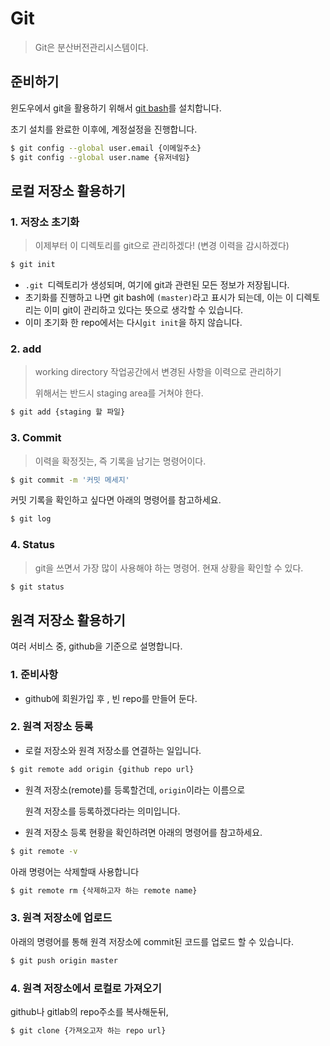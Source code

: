 # Git

> Git은 분산버전관리시스템이다.



## 준비하기

윈도우에서 git을 활용하기 위해서 [git bash](https://git-scm.com/downloads)를 설치합니다.

초기 설치를 완료한 이후에, 계정설정을 진행합니다.

```sh
$ git config --global user.email {이메일주소}
$ git config --global user.name {유저네임}
```



## 로컬 저장소 활용하기

### 1. 저장소 초기화

> 이제부터 이 디렉토리를 git으로 관리하겠다! (변경 이력을 감시하겠다)

```sh
$ git init
```

- `.git `디렉토리가 생성되며, 여기에 git과 관련된 모든 정보가 저장됩니다.
- 초기화를 진행하고 나면 git bash에 `(master)`라고 표시가 되는데, 
  이는 이 디렉토리는 이미 git이 관리하고 있다는 뜻으로 생각할 수 있습니다.
- 이미 초기화 한 repo에서는 다시`git init`을 하지 않습니다.

### 2. add

> working directory 작업공간에서 변경된 사항을 이력으로 관리하기 
>
> 위해서는 반드시 staging area를 거쳐야 한다.

```sh
$ git add {staging 할 파일}
```



### 3. Commit

> 이력을 확정짓는, 즉 기록을 남기는 명령어이다.

``````sh
$ git commit -m '커밋 메세지'
``````

커밋 기록을 확인하고 싶다면 아래의 명령어를 참고하세요.

```sh
$ git log
```



### 4. Status

> git을 쓰면서 가장 많이 사용해야 하는 명령어. 현재 상황을 확인할 수 있다.

```sh
$ git status
```



## 원격 저장소 활용하기

여러 서비스 중, github을 기준으로 설명합니다.

### 1. 준비사항

- github에 회원가입 후 , 빈 repo를 만들어 둔다.

### 2. 원격 저장소 등록

- 로컬 저장소와 원격 저장소를 연결하는 일입니다.

```sh
$ git remote add origin {github repo url}
```

- 원격 저장소(remote)를 등록할건데, `origin`이라는 이름으로 

  원격 저장소를 등록하겠다라는 의미입니다.

- 원격 저장소 등록 현황을 확인하려면 아래의 명령어를 참고하세요.

```sh
$ git remote -v
```

아래 명령어는 삭제할때 사용합니다

```sh
$ git remote rm {삭제하고자 하는 remote name}
```





### 3. 원격 저장소에 업로드

아래의 명령어를 통해 원격 저장소에 commit된 코드를 업로드 할 수 있습니다.

```sh
$ git push origin master
```



### 4. 원격 저장소에서 로컬로 가져오기

github나 gitlab의 repo주소를 복사해둔뒤,

```sh
$ git clone {가져오고자 하는 repo url}
```








